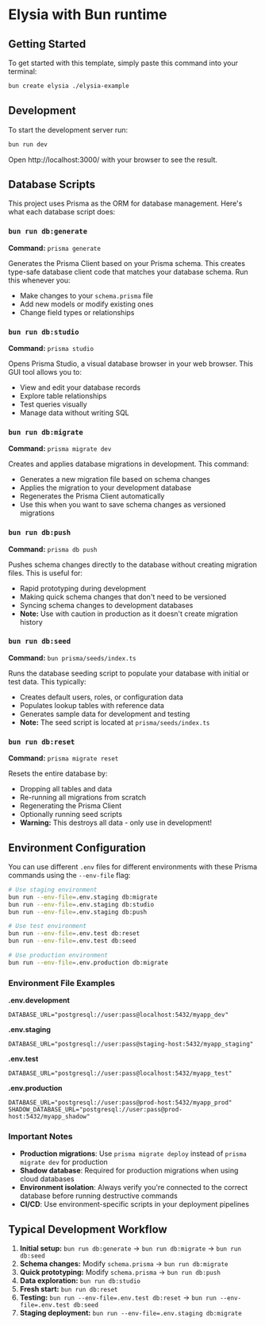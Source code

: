 # Elysia with Bun runtime

## Getting Started
To get started with this template, simply paste this command into your terminal:
```bash
bun create elysia ./elysia-example
```

## Development
To start the development server run:
```bash
bun run dev
```

Open http://localhost:3000/ with your browser to see the result.

## Database Scripts

This project uses Prisma as the ORM for database management. Here's what each database script does:

### `bun run db:generate`
**Command:** `prisma generate`

Generates the Prisma Client based on your Prisma schema. This creates type-safe database client code that matches your database schema. Run this whenever you:
- Make changes to your `schema.prisma` file
- Add new models or modify existing ones
- Change field types or relationships

### `bun run db:studio`
**Command:** `prisma studio`

Opens Prisma Studio, a visual database browser in your web browser. This GUI tool allows you to:
- View and edit your database records
- Explore table relationships
- Test queries visually
- Manage data without writing SQL

### `bun run db:migrate`
**Command:** `prisma migrate dev`

Creates and applies database migrations in development. This command:
- Generates a new migration file based on schema changes
- Applies the migration to your development database
- Regenerates the Prisma Client automatically
- Use this when you want to save schema changes as versioned migrations

### `bun run db:push`
**Command:** `prisma db push`

Pushes schema changes directly to the database without creating migration files. This is useful for:
- Rapid prototyping during development
- Making quick schema changes that don't need to be versioned
- Syncing schema changes to development databases
- **Note:** Use with caution in production as it doesn't create migration history

### `bun run db:seed`
**Command:** `bun prisma/seeds/index.ts`

Runs the database seeding script to populate your database with initial or test data. This typically:
- Creates default users, roles, or configuration data
- Populates lookup tables with reference data
- Generates sample data for development and testing
- **Note:** The seed script is located at `prisma/seeds/index.ts`

### `bun run db:reset`
**Command:** `prisma migrate reset`

Resets the entire database by:
- Dropping all tables and data
- Re-running all migrations from scratch
- Regenerating the Prisma Client
- Optionally running seed scripts
- **Warning:** This destroys all data - only use in development!

## Environment Configuration

You can use different `.env` files for different environments with these Prisma commands using the `--env-file` flag:

```bash
# Use staging environment
bun run --env-file=.env.staging db:migrate
bun run --env-file=.env.staging db:studio
bun run --env-file=.env.staging db:push

# Use test environment
bun run --env-file=.env.test db:reset
bun run --env-file=.env.test db:seed

# Use production environment
bun run --env-file=.env.production db:migrate
```

### Environment File Examples

**.env.development**
```env
DATABASE_URL="postgresql://user:pass@localhost:5432/myapp_dev"
```

**.env.staging**
```env
DATABASE_URL="postgresql://user:pass@staging-host:5432/myapp_staging"
```

**.env.test**
```env
DATABASE_URL="postgresql://user:pass@localhost:5432/myapp_test"
```

**.env.production**
```env
DATABASE_URL="postgresql://user:pass@prod-host:5432/myapp_prod"
SHADOW_DATABASE_URL="postgresql://user:pass@prod-host:5432/myapp_shadow"
```

### Important Notes

- **Production migrations**: Use `prisma migrate deploy` instead of `prisma migrate dev` for production
- **Shadow database**: Required for production migrations when using cloud databases
- **Environment isolation**: Always verify you're connected to the correct database before running destructive commands
- **CI/CD**: Use environment-specific scripts in your deployment pipelines

## Typical Development Workflow

1. **Initial setup:** `bun run db:generate` → `bun run db:migrate` → `bun run db:seed`
2. **Schema changes:** Modify `schema.prisma` → `bun run db:migrate`
3. **Quick prototyping:** Modify `schema.prisma` → `bun run db:push`
4. **Data exploration:** `bun run db:studio`
5. **Fresh start:** `bun run db:reset`
6. **Testing:** `bun run --env-file=.env.test db:reset` → `bun run --env-file=.env.test db:seed`
7. **Staging deployment:** `bun run --env-file=.env.staging db:migrate`



